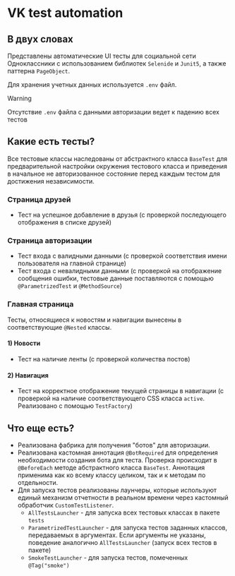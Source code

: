 # VK test automation 
## В двух словах
Представлены автоматические UI тесты для социальной сети Одноклассники с использованием библиотек `Selenide` и `Junit5`, а также паттерна `PageObject`. 

Для хранения учетных данных используется `.env` файл. 

> [!WARNING]
> Отсутствие `.env` файла с данными авторизации ведет к падению всех тестов

## Какие есть тесты? 
Все тестовые классы наследованы от абстрактного класса `BaseTest` для предварительной настройки окружения тестового класса
и приведения в начальное не авторизованное состояние перед каждым тестом для достижения независимости.

### Страница друзей
* Тест на успешное добавление в друзья (с проверкой последующего отображения в списке друзей)

### Страница авторизации
* Тест входа с валидными данными (с проверкой соответствия имени пользователя на главной странице)
* Тест входа с невалидными данными (с проверкой на отображение сообщения ошибки, тестовые данные поставляются с помощью 
`@ParametrizedTest` и `@MethodSource`)

### Главная страница
Тесты, относящиеся к новостям и навигации вынесены в соответствующие `@Nested` классы.
#### 1) Новости
* Тест на наличие ленты (с проверкой количества постов)

#### 2) Навигация
* Тест на корректное отображение текущей страницы в навигации (с проверкой на наличие соответствующего CSS класса `active`.
Реализовано с помощью `TestFactory`)

## Что еще есть?
* Реализована фабрика для получения "ботов" для авторизации. 
* Реализована кастомная аннотация `@BotRequired` для определения необходимости создания бота для теста. Проверка происходит в `@BeforeEach` методе
абстрактного класса `BaseTest`. Аннотация применима как ко всему классу целиком, так и к методам по отдельности.
* Для запуска тестов реализованы лаунчеры, которые используют единый механизм отчетности в реальном времени через кастомный обработчик `CustomTestListener`.
    - `AllTestsLauncher` - для запуска всех тестовых классах в пакете `tests`
    - `ParametrizedTestLauncher` - для запуска тестов заданных классов, передаваемых в аргументах. Если аргументы 
  не указаны, поведение аналогично `AllTestsLauncher` (запуск всех тестов в пакете)
    - `SmokeTestLauncher` - для запуска тестов, помеченных `@Tag("smoke")`


